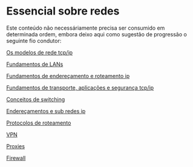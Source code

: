 # Essencial sobre redes

Este conteúdo não necessáriamente precisa ser consumido em determinada ordem, embora deixo aqui como sugestão de progressão o seguinte fio condutor:

[Os modelos de rede tcp/ip](1-os-modelos-de-rede-tcp-ip-e-osi.md)

[Fundamentos de LANs]()

[Fundamentos de endereçamento e roteamento ip]()

[Fundamentos de transporte, aplicações e segurança tcp/ip]()

[Conceitos de switching]()

[Endereçamentos e sub redes ip]()

[Protocolos de roteamento]()

[VPN]()

[Proxies]()

[Firewall]()